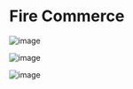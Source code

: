 # Fire Commerce


![image](https://user-images.githubusercontent.com/52834318/154875197-08ce8b1c-df83-46ea-8341-78805f8c1568.png)

![image](https://user-images.githubusercontent.com/52834318/154875159-a9d3ea13-277c-4486-8d63-05f15f772a97.png)

![image](https://user-images.githubusercontent.com/52834318/154875238-e8126039-6897-4b3e-ac59-a0e721456042.png)

